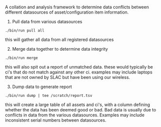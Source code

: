 
A collation and analysis framework to determine data conflicts between different datasources of asset/configuration item information.

1. Pull data from various datasources

 `./bin/run pull all`

 this will gather all data from all registered datasources

2. Merge data together to determine data integrity

 `./bin/run merge`

 this will also spit out a report of unmatched data. these would typically be ci's that do not match against any other ci. examples may include laptops that are not owned by SLAC but have been using our wireless.

3. Dump data to generate report

 `./bin/run dump | tee /scratch/report.tsv`

 this will create a large table of all assets and ci's, with a column defining whether the data has been deemed good or bad. Bad data is usually due to conflicts in data from the various datasources. Examples may include inconsistent serial numbers between datasources.


